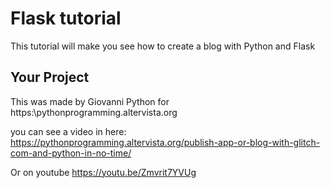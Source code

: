 Flask tutorial
======================================================

This tutorial will make you see how to create a blog with Python and Flask

Your Project
------------

This was made by Giovanni Python for https:\\pythonprogramming.altervista.org

you can see a video in here:
https://pythonprogramming.altervista.org/publish-app-or-blog-with-glitch-com-and-python-in-no-time/

Or on youtube
https://youtu.be/Zmvrit7YVUg
